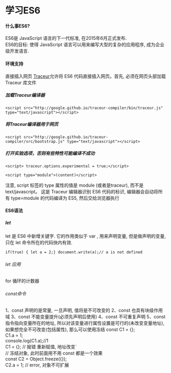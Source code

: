 学习ES6
=============
#### 什么事ES6?
  ES6是 JavaScript 语言的下一代标准, 在2015年6月正式发布.<br>
  ES6的目标: 使得 JavaScript 语言可以用来编写大型的复杂的应用程序, 成为企业级开发语言. 

#### 环境支持
  直接插入网页
  <a href="http://aikar.co/projects/traceur/">Traceur</a>允许将 ES6 代码直接插入网页。首先, 必须在网页头部加载 Traceur 库文件<br>
#####  加载Traceur编译器
  ```
  <script src="http://google.github.io/traceur-compiler/bin/traceur.js" type="text/javascript"></script>
  ```
##### 将Traceur编译器用于网页
  ```
  <script src="http://google.github.io/traceur-compiler/src/bootstrap.js" type="text/javascript"></script>
  ```
##### 打开实验选项，否则有些特性可能编译不成功
  ```
  <script> traceur.options.experimental = true;</script>
  ```

  ```
  <script type="module">(content)</script>
  ```
  注意, script 标签的 type 属性的值是 module (或者是traceur), 而不是 text/javascript。 这是 Traceur 编辑器识别 ES6 代码的标识, 编辑器会自动将所有 type=module 的代码编译为 ES5, 然后交给浏览器执行

#### ES6语法
##### let
  let 是 ES6 中新增关键字. 
  它的作用类似于 var , 用来声明变量, 但是做声明的变量, 只在 let 命令所在的代码快内有效.<br>
  ```
  if(true) { let a = 2;} document.write(a);// a is not defined
  ```
###### let 应用
  for 循环的计数器

###### const命令
  1、const 声明的是常量, 一旦声明, 值将是不可改变的
  2、const 也具有块级作用域
  3、const 不能变量提升(必须先声明后使用)
  4、const 不可重复声明
  5、const 指令指向变量所在的地址, 所以对该变量进行属性设置是可行的(未改变变量地址), 
    如果想完全不可改变(包括属性), 那么可以使用冻结
    const C1 = {}; <br>
    C1.a = 1;<br>
    console.log(C1.a);//1<br>
    C1 = {}; // 报错  重新赋值, 地址改变`<br>
    // 冻结对象, 此时前面用不用 const 都是一个效果<br>
    const C2 = Object.freeze({});<br>
    C2.a = 1; //  error, 对象不可扩展

